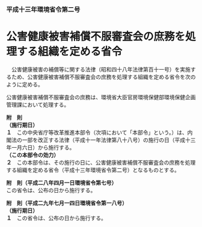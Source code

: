 ### 平成十三年環境省令第二号  
# 公害健康被害補償不服審査会の庶務を処理する組織を定める省令  
　公害健康被害の補償等に関する法律（昭和四十八年法律第百十一号）を実施するため、公害健康被害補償不服審査会の庶務を処理する組織を定める省令を次のように定める。  
  
公害健康被害補償不服審査会の庶務は、環境省大臣官房環境保健部環境保健企画管理課において処理する。  
  
**附　則**  
**（施行期日）**  
**１**　この中央省庁等改革推進本部令（次項において「本部令」という。）は、内閣法の一部を改正する法律（平成十一年法律第八十八号）の施行の日（平成十三年一月六日）から施行する。  
**（この本部令の効力）**  
**２**　この本部令は、その施行の日に、公害健康被害補償不服審査会の庶務を処理する組織を定める省令（平成十三年環境省令第二号）となるものとする。  
  
**附　則（平成二八年四月一日環境省令第七号）**  
この省令は、公布の日から施行する。  
  
**附　則（平成二九年七月一四日環境省令第一八号）**  
**（施行期日）**  
**１**　この省令は、公布の日から施行する。  
  
